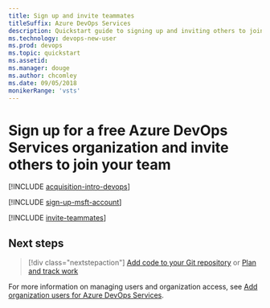 ```yaml
---
title: Sign up and invite teammates
titleSuffix: Azure DevOps Services   
description: Quickstart guide to signing up and inviting others to join a team project in Azure DevOps
ms.technology: devops-new-user 
ms.prod: devops
ms.topic: quickstart
ms.assetid: 
ms.manager: douge
ms.author: chcomley
ms.date: 09/05/2018
monikerRange: 'vsts'
---
```



# Sign up for a free Azure DevOps Services organization and invite others to join your team


 
[!INCLUDE [acquisition-intro-devops](../_shared/acquisition-intro-devops.md)]

<a name="MicrosoftAccount"></a>

[!INCLUDE [sign-up-msft-account](../_shared/sign-up-msft-account.md)]

<a id="invite-others" />

[!INCLUDE [invite-teammates](../_shared/invite-teammates.md)]

## Next steps  
 
> [!div class="nextstepaction"]
> [Add code to your Git repository](code-with-git.md) 
> or 
> [Plan and track work](plan-track-work.md) 

For more information on managing users and organization access, see [Add organization users for Azure DevOps Services](../organizations/accounts/add-organization-users-from-user-hub.md).
 
